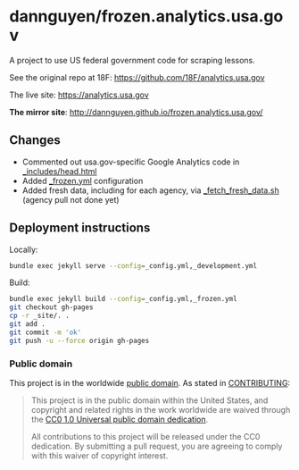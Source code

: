 
# dannguyen/frozen.analytics.usa.gov

A project to use US federal government code for scraping lessons.

See the original repo at 18F: https://github.com/18F/analytics.usa.gov

The live site: https://analytics.usa.gov

**The mirror site**: http://dannguyen.github.io/frozen.analytics.usa.gov/


## Changes

- Commented out usa.gov-specific Google Analytics code in [_includes/head.html](_includes/head.html)
- Added [_frozen.yml](_frozen.yml) configuration
- Added fresh data, including for each agency, via [_fetch_fresh_data.sh](_fetch_fresh_data.sh) (agency pull not done yet)

## Deployment instructions

Locally:

~~~sh
bundle exec jekyll serve --config=_config.yml,_development.yml
~~~

Build:

~~~sh
bundle exec jekyll build --config=_config.yml,_frozen.yml
git checkout gh-pages
cp -r _site/. .
git add .
git commit -m 'ok'
git push -u --force origin gh-pages
~~~


### Public domain

This project is in the worldwide [public domain](LICENSE.md). As stated in [CONTRIBUTING](CONTRIBUTING.md):

> This project is in the public domain within the United States, and copyright and related rights in the work worldwide are waived through the [CC0 1.0 Universal public domain dedication](https://creativecommons.org/publicdomain/zero/1.0/).
>
> All contributions to this project will be released under the CC0 dedication. By submitting a pull request, you are agreeing to comply with this waiver of copyright interest.
